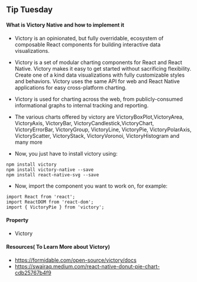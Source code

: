 ## Tip Tuesday

#### What is Victory Native and how to implement it

- Victory is an opinionated, but fully overridable, ecosystem of composable React components for building interactive data visualizations. 
- Victory is a set of modular charting components for React and React Native. Victory makes it easy to get started without sacrificing flexibility. Create one of a kind data visualizations with fully customizable styles and behaviors. Victory uses the same API for web and React Native applications for easy cross-platform charting.
- Victory is used for charting across the web, from publicly-consumed informational graphs to internal tracking and reporting.
- The various charts offered by victory are VictoryBoxPlot,VictoryArea, VictoryAxis, VictoryBar, VictoryCandlestick,VictoryChart, VictoryErrorBar, VictoryGroup, VictoryLine, VictoryPie, VictoryPolarAxis, VictoryScatter, VictoryStack, VictoryVoronoi, VictoryHistogram and many more

- Now, you just have to install victory using:

```
npm install victory
npm install victory-native --save
npm install react-native-svg --save
```

- Now, import the component you want to work on, for example:
```
import React from 'react';
import ReactDOM from 'react-dom';
import { VictoryPie } from 'victory';
```

#### Property

- Victory

#### Resources( To Learn More about Victory)

- https://formidable.com/open-source/victory/docs
- https://swairaq.medium.com/react-native-donut-pie-chart-cdb25767b4f9
